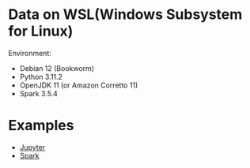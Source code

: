 # Data on WSL(Windows Subsystem for Linux)

Environment:
- Debian 12 (Bookworm)
- Python 3.11.2
- OpenJDK 11 (or Amazon Corretto 11)
- Spark 3.5.4

# Examples
- [Jupyter](examples/jupyter/README.md)
- [Spark](examples/spark/README.md)
